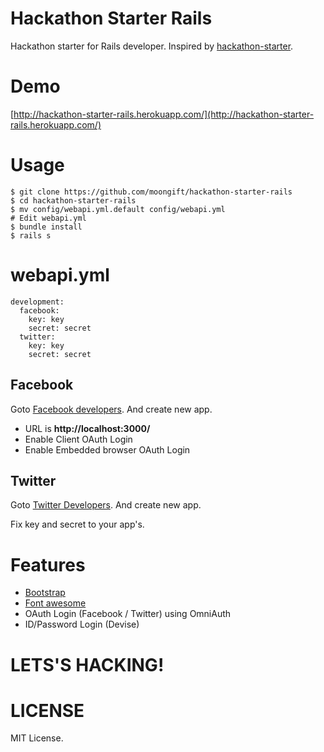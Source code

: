 Hackathon Starter Rails
=======================

Hackathon starter for Rails developer. Inspired by [hackathon-starter](https://github.com/sahat/hackathon-starter).

# Demo

[http://hackathon-starter-rails.herokuapp.com/](http://hackathon-starter-rails.herokuapp.com/)

# Usage

    $ git clone https://github.com/moongift/hackathon-starter-rails
	$ cd hackathon-starter-rails
	$ mv config/webapi.yml.default config/webapi.yml
	# Edit webapi.yml
	$ bundle install
	$ rails s

# webapi.yml

```
development:
  facebook:
    key: key
    secret: secret
  twitter:
    key: key
    secret: secret
```

## Facebook

Goto [Facebook developers](https://developers.facebook.com/). And create new app.

- URL is **http://localhost:3000/**
- Enable Client OAuth Login
- Enable Embedded browser OAuth Login

## Twitter

Goto [Twitter Developers](https://dev.twitter.com/). And create new app.

Fix key and secret to your app's.

# Features

- [Bootstrap](getbootstrap.com)
- [Font awesome](fortawesome.github.io/Font-Awesome/)
- OAuth Login (Facebook / Twitter) using OmniAuth
- ID/Password Login (Devise)

# LETS'S HACKING!

# LICENSE

MIT License.


